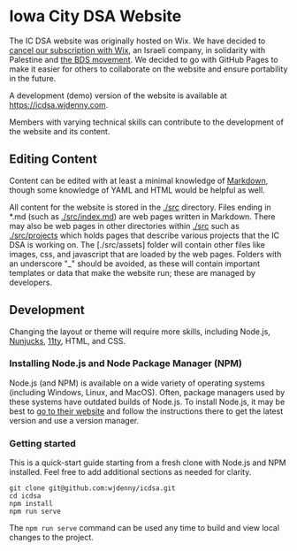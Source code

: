 # Iowa City DSA Website

The IC DSA website was originally hosted on Wix. We have decided to [cancel our subscription with Wix](https://boycottwix.org/), an Israeli company, in solidarity with Palestine and [the BDS movement](https://bdsmovement.net/). We decided to go with GitHub Pages to make it easier for others to collaborate on the website and ensure portability in the future.

A development (demo) version of the website is available at <https://icdsa.wjdenny.com>.

Members with varying technical skills can contribute to the development of the website and its content. 

## Editing Content
Content can be edited with at least a minimal knowledge of [Markdown](https://www.markdownguide.org/basic-syntax/), though some knowledge of YAML and HTML would be helpful as well.

All content for the website is stored in the [./src](./src) directory. Files ending in *.md (such as [./src/index.md](./src/index.md)) are web pages written in Markdown. There may also be web pages in other directories within [./src](./src) such as [./src/projects](./src/projects) which holds pages that describe various projects that the IC DSA is working on. The [./src/assets] folder will contain other files like images, css, and javascript that are loaded by the web pages. Folders with an underscore "_" should be avoided, as these will contain important templates or data that make the website run; these are managed by developers.

## Development
Changing the layout or theme will require more skills, including Node.js, [Nunjucks](https://mozilla.github.io/nunjucks/), [11ty](https://www.11ty.dev/), HTML, and CSS.

### Installing Node.js and Node Package Manager (NPM)
Node.js (and NPM) is available on a wide variety of operating systems (including Windows, Linux, and MacOS). Often, package managers used by these systems have outdated builds of Node.js. To install Node.js, it may be best to [go to their website](https://nodejs.org/en/download/package-manager) and follow the instructions there to get the latest version and use a version manager.

### Getting started
This is a quick-start guide starting from a fresh clone with Node.js and NPM installed. Feel free to add additional sections as needed for clarity.

```
git clone git@github.com:wjdenny/icdsa.git
cd icdsa
npm install
npm run serve
```

The `npm run serve` command can be used any time to build and view local changes to the project.